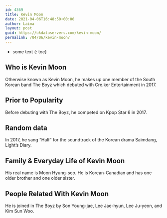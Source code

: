 ```yaml
---
id: 4369
title: Kevin Moon
date: 2021-04-06T16:48:50+00:00
author: Laima
layout: post
guid: https://ukdataservers.com/kevin-moon/
permalink: /04/06/kevin-moon/
---
```


* some text
{: toc}


## Who is Kevin Moon
                  
                  
                  
Otherwise known as Kevin Moon, he makes up one member of the South Korean band The Boyz which debuted with Cre.ker Entertainment in 2017. 
                  
              
            
              
            
                
                
                
## Prior to Popularity
                  
                  
                  
Before debuting with The Boyz, he competed on Kpop Star 6 in 2017. 
                  
              
            
              
            
                
                
                
## Random data
                  
                  
                  
In 2017, he sang &#8220;Half&#8221; for the soundtrack of the Korean drama Saimdang, Light&#8217;s Diary. 
                  
              
            
              
            
                
                
                
## Family & Everyday Life of Kevin Moon
                  
                  
                  
His real name is Moon Hyung-seo. He is Korean-Canadian and has one older brother and one older sister. 
                  
              
            
              
            
                
                
                
## People Related With Kevin Moon
                  
                  
                  
He is joined in The Boyz by Son Young-jae, Lee Jae-hyun, Lee Ju-yeon, and Kim Sun Woo. 
                  
              
            
              
            
                
              
            
              
              
            
            
              
            
          
          
          